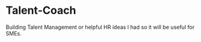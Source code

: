 # Talent-Coach
Building Talent Management or helpful HR ideas I had so it will be useful for SMEs. 

